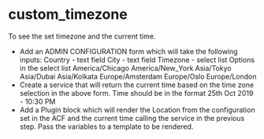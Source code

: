 # custom_timezone
To see the set timezone and the current time.
- Add an ADMIN CONFIGURATION form which will take the following inputs:
Country - text field
City - text field
Timezone - select list
Options in the select list
America/Chicago
America/New_York
Asia/Tokyo
Asia/Dubai
Asia/Kolkata
Europe/Amsterdam
Europe/Oslo
Europe/London
- Create a service that will return the current time based on the time zone selection in the above form. Time should be in the format 25th Oct 2019 - 10:30 PM
- Add a Plugin block which will render the Location from the configuration set in the ACF and the current time calling the service in the previous step. Pass the variables to a template to be rendered.

